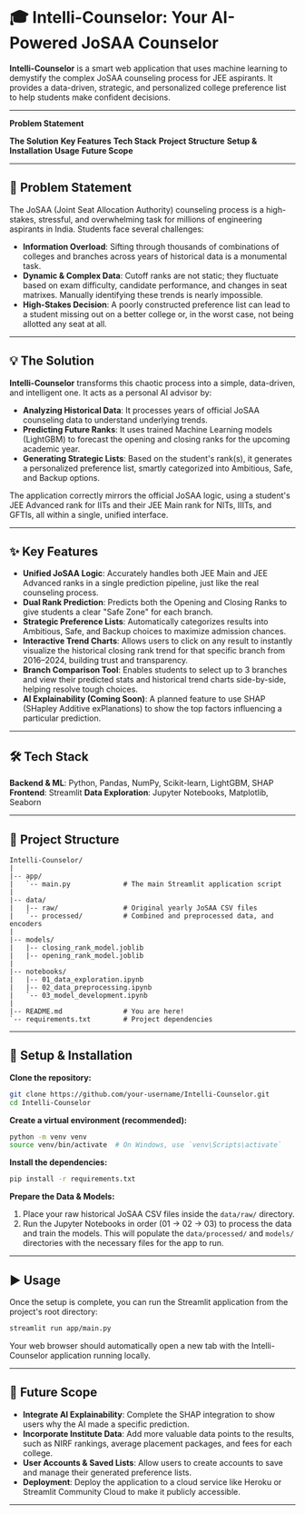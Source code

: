 # 🎓 Intelli-Counselor: Your AI-Powered JoSAA Counselor

**Intelli-Counselor** is a smart web application that uses machine learning to demystify the complex JoSAA counseling process for JEE aspirants. It provides a data-driven, strategic, and personalized college preference list to help students make confident decisions.

---

**Problem Statement**

**The Solution**
**Key Features**
**Tech Stack**
**Project Structure**
**Setup & Installation**
**Usage**
**Future Scope**

---

## 🎯 Problem Statement

The JoSAA (Joint Seat Allocation Authority) counseling process is a high-stakes, stressful, and overwhelming task for millions of engineering aspirants in India. Students face several challenges:

* **Information Overload**: Sifting through thousands of combinations of colleges and branches across years of historical data is a monumental task.
* **Dynamic & Complex Data**: Cutoff ranks are not static; they fluctuate based on exam difficulty, candidate performance, and changes in seat matrixes. Manually identifying these trends is nearly impossible.
* **High-Stakes Decision**: A poorly constructed preference list can lead to a student missing out on a better college or, in the worst case, not being allotted any seat at all.

---

## 💡 The Solution

**Intelli-Counselor** transforms this chaotic process into a simple, data-driven, and intelligent one. It acts as a personal AI advisor by:

* **Analyzing Historical Data**: It processes years of official JoSAA counseling data to understand underlying trends.
* **Predicting Future Ranks**: It uses trained Machine Learning models (LightGBM) to forecast the opening and closing ranks for the upcoming academic year.
* **Generating Strategic Lists**: Based on the student's rank(s), it generates a personalized preference list, smartly categorized into Ambitious, Safe, and Backup options.

The application correctly mirrors the official JoSAA logic, using a student's JEE Advanced rank for IITs and their JEE Main rank for NITs, IIITs, and GFTIs, all within a single, unified interface.

---

## ✨ Key Features

* **Unified JoSAA Logic**: Accurately handles both JEE Main and JEE Advanced ranks in a single prediction pipeline, just like the real counseling process.
* **Dual Rank Prediction**: Predicts both the Opening and Closing Ranks to give students a clear "Safe Zone" for each branch.
* **Strategic Preference Lists**: Automatically categorizes results into Ambitious, Safe, and Backup choices to maximize admission chances.
* **Interactive Trend Charts**: Allows users to click on any result to instantly visualize the historical closing rank trend for that specific branch from 2016–2024, building trust and transparency.
* **Branch Comparison Tool**: Enables students to select up to 3 branches and view their predicted stats and historical trend charts side-by-side, helping resolve tough choices.
* **AI Explainability (Coming Soon)**: A planned feature to use SHAP (SHapley Additive exPlanations) to show the top factors influencing a particular prediction.

---

## 🛠️ Tech Stack

**Backend & ML**: Python, Pandas, NumPy, Scikit-learn, LightGBM, SHAP
**Frontend**: Streamlit
**Data Exploration**: Jupyter Notebooks, Matplotlib, Seaborn

---

## 📁 Project Structure

```
Intelli-Counselor/
|
|-- app/
|   `-- main.py             # The main Streamlit application script
|
|-- data/
|   |-- raw/                # Original yearly JoSAA CSV files
|   `-- processed/          # Combined and preprocessed data, and encoders
|
|-- models/
|   |-- closing_rank_model.joblib
|   |-- opening_rank_model.joblib
|
|-- notebooks/
|   |-- 01_data_exploration.ipynb
|   |-- 02_data_preprocessing.ipynb
|   `-- 03_model_development.ipynb
|
|-- README.md               # You are here!
`-- requirements.txt        # Project dependencies
```

---

## 🚀 Setup & Installation

**Clone the repository:**

```bash
git clone https://github.com/your-username/Intelli-Counselor.git
cd Intelli-Counselor
```

**Create a virtual environment (recommended):**

```bash
python -m venv venv
source venv/bin/activate  # On Windows, use `venv\Scripts\activate`
```

**Install the dependencies:**

```bash
pip install -r requirements.txt
```

**Prepare the Data & Models:**

1. Place your raw historical JoSAA CSV files inside the `data/raw/` directory.
2. Run the Jupyter Notebooks in order (01 → 02 → 03) to process the data and train the models.
   This will populate the `data/processed/` and `models/` directories with the necessary files for the app to run.

---

## ▶️ Usage

Once the setup is complete, you can run the Streamlit application from the project's root directory:

```bash
streamlit run app/main.py
```

Your web browser should automatically open a new tab with the Intelli-Counselor application running locally.

---

## 🔮 Future Scope

* **Integrate AI Explainability**: Complete the SHAP integration to show users why the AI made a specific prediction.
* **Incorporate Institute Data**: Add more valuable data points to the results, such as NIRF rankings, average placement packages, and fees for each college.
* **User Accounts & Saved Lists**: Allow users to create accounts to save and manage their generated preference lists.
* **Deployment**: Deploy the application to a cloud service like Heroku or Streamlit Community Cloud to make it publicly accessible.

---
